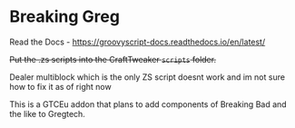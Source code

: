 # Breaking Greg

Read the Docs - https://groovyscript-docs.readthedocs.io/en/latest/

~~Put the .zs scripts into the CraftTweaker `scripts` folder.~~


Dealer multiblock which is the only ZS script doesnt work and im not sure how to fix it as of right now




This is a GTCEu addon that plans to add components of Breaking Bad and the like to Gregtech.
